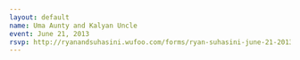 ```yaml
---
layout: default
name: Uma Aunty and Kalyan Uncle
event: June 21, 2013
rsvp: http://ryanandsuhasini.wufoo.com/forms/ryan-suhasini-june-21-2013/
---
```


